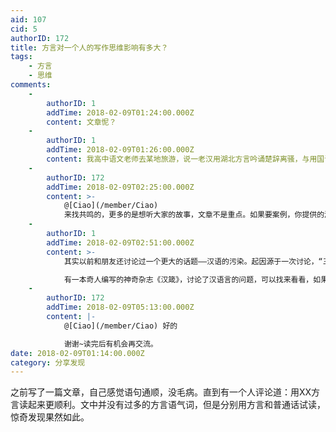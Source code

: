 ```yaml
---
aid: 107
cid: 5
authorID: 172
title: 方言对一个人的写作思维影响有多大？
tags:
    - 方言
    - 思维
comments:
    -
        authorID: 1
        addTime: 2018-02-09T01:24:00.000Z
        content: 文章怩？
    -
        authorID: 1
        addTime: 2018-02-09T01:26:00.000Z
        content: 我高中语文老师去某地旅游，说一老汉用湖北方言吟诵楚辞离骚，与用国语念出来就是两篇文章。
    -
        authorID: 172
        addTime: 2018-02-09T02:25:00.000Z
        content: >-
            @[Ciao](/member/Ciao)
            来找共鸣的，更多的是想听大家的故事，文章不是重点。如果要案例，你提供的湖北老汉方言吟诵楚辞离骚就是。
    -
        authorID: 1
        addTime: 2018-02-09T02:51:00.000Z
        content: >-
            其实以前和朋友还讨论过一个更大的话题——汉语的污染。起因源于一次讨论，“三年自然灾害”，明明是一场人为灾难，就变成了自然灾害。这样的例子数不胜数。我觉得本质上和这个是一样的。正规学校的汉语学习禁锢了思维，影响了思考方式。方言或者外语解除了这种思维禁锢。语言非常影响思维方式。  

            有一本奇人编写的神奇杂志《汉箴》，讨论了汉语言的问题，可以找来看看，如果你能找到的话。
    -
        authorID: 172
        addTime: 2018-02-09T05:13:00.000Z
        content: |-
            @[Ciao](/member/Ciao) 好的

            谢谢~读完后有机会再交流。
date: 2018-02-09T01:14:00.000Z
category: 分享发现
---
```


之前写了一篇文章，自己感觉语句通顺，没毛病。直到有一个人评论道：用XX方言读起来更顺利。文中并没有过多的方言语气词，但是分别用方言和普通话试读，惊奇发现果然如此。
